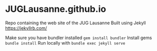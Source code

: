 JUGLausanne.github.io
=====================

Repo containing the web site of the JUG Lausanne
Built using Jekyll https://jekyllrb.com/

Make sure you have bundler installed `gem install bundler`
Install gems `bundle install`
Run locally with `bundle exec jekyll serve`